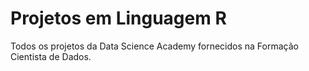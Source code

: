 # Projetos em Linguagem R
Todos os projetos da Data Science Academy fornecidos na Formação Cientista de Dados.
